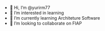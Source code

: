 - 👋 Hi, I’m @yurirm77
- 👀 I’m interested in learning
- 🌱 I’m currently learning Architeture Software
- 💞️ I’m looking to collaborate on FIAP

<!---
yurirm77/yurirm77 is a ✨ special ✨ repository because its `README.md` (this file) appears on your GitHub profile.
You can click the Preview link to take a look at your changes.
--->
